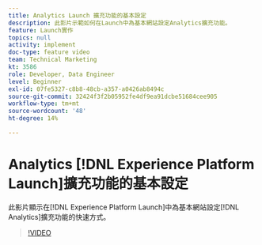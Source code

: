 ```yaml
---
title: Analytics Launch 擴充功能的基本設定
description: 此影片示範如何在Launch中為基本網站設定Analytics擴充功能。
feature: Launch實作
topics: null
activity: implement
doc-type: feature video
team: Technical Marketing
kt: 3586
role: Developer, Data Engineer
level: Beginner
exl-id: 07fe5327-c8b8-48cb-a357-a0426ab8494c
source-git-commit: 32424f3f2b05952fe4df9ea91dcbe51684cee905
workflow-type: tm+mt
source-wordcount: '48'
ht-degree: 14%

---
```


# Analytics [!DNL Experience Platform Launch]擴充功能的基本設定

此影片顯示在[!DNL Experience Platform Launch]中為基本網站設定[!DNL Analytics]擴充功能的快速方式。

>[!VIDEO](https://video.tv.adobe.com/v/28751/?quality=12)

